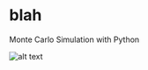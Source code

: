 # blah
Monte Carlo Simulation with Python

![alt text](https://pbpython.com/images/monte_carlo_cover.jpg)
